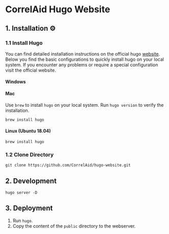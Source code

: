 # CorrelAid Hugo Website

## 1. Installation :gear:

### 1.1 Install Hugo

You can find detailed installation instructions on the official hugo [website](https://gohugo.io/getting-started/installing/). Below you find the basic configurations to quickly install hugo on your local system. If you encounter any problems or require a special configuration visit the official website.

#### Windows

#### Mac

Use `brew` to install `hugo` on your local system. Run `hugo version` to verify the installation.

```
brew install hugo
```

#### Linux (Ubuntu 18.04)

```
brew install hugo
```


### 1.2 Clone Directory

```
git clone https://github.com/CorrelAid/hugo-website.git
```

## 2. Development

`hugo server -D`



## 3. Deployment

1. Run `hugo`.
2. Copy the content of the `public` directory to the webserver.